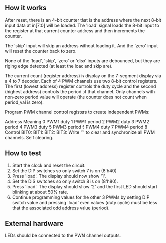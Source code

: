 ## How it works

After reset, there is an 4-bit counter that is the address where the next 8-bit input data
at in[7:0] will be loaded.  The 'load' signal loads the 8-bit input to the register at that
current counter address and then increments the counter.

The 'skip' input will skip an address without loading it.  And the 'zero' input will reset
the counter back to zero.

None of the 'load', 'skip', 'zero' or 'disp' inputs are debounced, but they are riging edge
detected (at least the load and skip are).

The current count (register address) is display on the 7-segment display via a 4 to 7 decoder.
Each of 4 PWM channels use two 8-bit control registers.  The first (lowest address) register
controls the duty cycle and the second (highest address) controls the period of that channel.
Only channels with non-zero period value will operate (the counter does not count when 
period_val is zero).

Program PWM channel control registers to create independent PWMs:

Address     Meaning
0           PWM1 duty
1           PWM1 period
2           PWM2 duty
3           PWM2 period
4           PWM3 duty
5           PWM3 period
5           PWM4 duty
7           PWM4 period
8           Control
            BIT0:
            BIT1:
            BIT2:
            BIT3:  Write '1' to clear and synchronize all PWM channels.  Self clearing.

## How to test

1.  Start the clock and reset the circuit. 
2.  Set the DIP switches so only switch 7 is on (8'h40)
3.  Press 'load'.  The display should now show '1'.
4.  Set the DIS switches so only switch 8 is on (8'h80).
5.  Press 'load'.  The display should show '2' and the first LED should start blinking at about 50% rate.
6.  Continue programming values for the other 3 PWMs by setting DIP switch value and pressing 'load'
    even values (duty cycle) must be less that the associated odd address value (period).


## External hardware

LEDs should be connected to the PWM channel outputs.

